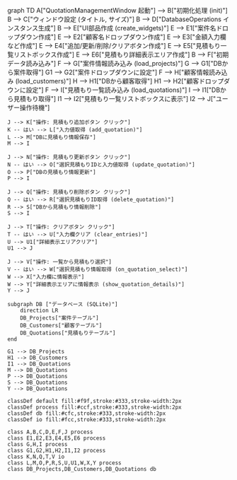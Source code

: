 graph TD
    A["QuotationManagementWindow 起動"] --> B["初期化処理 (init)"]
    B --> C["ウィンドウ設定 (タイトル, サイズ)"]
    B --> D["DatabaseOperations インスタンス生成"]
    B --> E["UI部品作成 (create_widgets)"]
    E --> E1["案件名ドロップダウン作成"]
    E --> E2["顧客名ドロップダウン作成"]
    E --> E3["金額入力欄など作成"]
    E --> E4["追加/更新/削除/クリアボタン作成"]
    E --> E5["見積もり一覧リストボックス作成"]
    E --> E6["見積もり詳細表示エリア作成"]
    B --> F["初期データ読み込み"]
    F --> G["案件情報読み込み (load_projects)"]
    G --> G1["DBから案件取得"]
    G1 --> G2["案件ドロップダウンに設定"]
    F --> H["顧客情報読み込み (load_customers)"]
    H --> H1["DBから顧客取得"]
    H1 --> H2["顧客ドロップダウンに設定"]
    F --> I["見積もり一覧読み込み (load_quotations)"]
    I --> I1["DBから見積もり取得"]
    I1 --> I2["見積もり一覧リストボックスに表示"]
    I2 --> J["ユーザー操作待機"]

    J --> K["操作: 見積もり追加ボタン クリック"]
    K -- はい --> L["入力値取得 (add_quotation)"]
    L --> M["DBに見積もり情報保存"]
    M --> I

    J --> N["操作: 見積もり更新ボタン クリック"]
    N -- はい --> O["選択見積もりIDと入力値取得 (update_quotation)"]
    O --> P["DBの見積もり情報更新"]
    P --> I

    J --> Q["操作: 見積もり削除ボタン クリック"]
    Q -- はい --> R["選択見積もりID取得 (delete_quotation)"]
    R --> S["DBから見積もり情報削除"]
    S --> I

    J --> T["操作: クリアボタン クリック"]
    T -- はい --> U["入力欄クリア (clear_entries)"]
    U --> U1["詳細表示エリアクリア"]
    U1 --> J

    J --> V["操作: 一覧から見積もり選択"]
    V -- はい --> W["選択見積もり情報取得 (on_quotation_select)"]
    W --> X["入力欄に情報表示"]
    W --> Y["詳細表示エリアに情報表示 (show_quotation_details)"]
    Y --> J

    subgraph DB ["データベース (SQLite)"]
        direction LR
        DB_Projects["案件テーブル"]
        DB_Customers["顧客テーブル"]
        DB_Quotations["見積もりテーブル"]
    end

    G1 --> DB_Projects
    H1 --> DB_Customers
    I1 --> DB_Quotations
    M --> DB_Quotations
    P --> DB_Quotations
    S --> DB_Quotations
    Y --> DB_Quotations

    classDef default fill:#f9f,stroke:#333,stroke-width:2px
    classDef process fill:#ccf,stroke:#333,stroke-width:2px
    classDef db fill:#cfc,stroke:#333,stroke-width:2px
    classDef io fill:#fcc,stroke:#333,stroke-width:2px

    class A,B,C,D,E,F,J process
    class E1,E2,E3,E4,E5,E6 process
    class G,H,I process
    class G1,G2,H1,H2,I1,I2 process
    class K,N,Q,T,V io
    class L,M,O,P,R,S,U,U1,W,X,Y process
    class DB_Projects,DB_Customers,DB_Quotations db